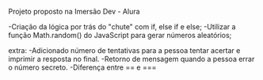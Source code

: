 Projeto proposto na Imersão Dev - Alura

-Criação da lógica por trás do "chute" com if, else if e else;
-Utilizar a função Math.random() do JavaScript para gerar números aleatórios;

extra:
-Adicionado número de tentativas para a pessoa tentar acertar e imprimir a resposta no final.
-Retorno de mensagem quando a pessoa errar o número secreto.
-Diferença entre == e ===